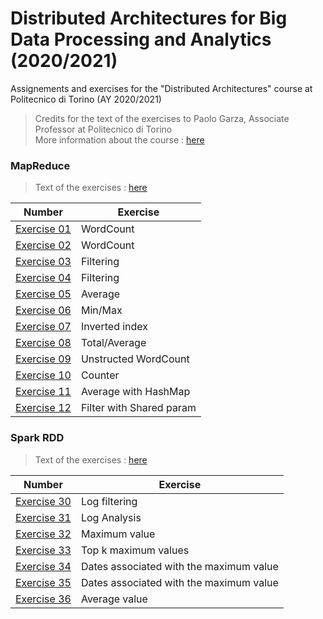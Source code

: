 # Distributed Architectures for Big Data Processing and Analytics (2020/2021) 
Assignements and exercises for the "Distributed Architectures" course at Politecnico di Torino (AY 2020/2021) 

> Credits for the text of the exercises to Paolo Garza, Associate Professor at Politecnico di Torino <br />
> More information about the course : [here](https://dbdmg.polito.it/wordpress/teaching/distributed-architectures-for-big-data-processing-and-analytics-2020-2021/)

### MapReduce
> Text of the exercises : [here](https://github.com/francescodisalvo05/polito-distributed-architectures/blob/main/Text/01_MapReduce_Exercises_BigData.pdf)

| Number  | Exercise |
| ------------- | ------------- |
| [Exercise 01](https://github.com/francescodisalvo05/polito-distributed-architectures/tree/main/Hadoop/ex_01)  | WordCount  |
| [Exercise 02](https://github.com/francescodisalvo05/polito-distributed-architectures/tree/main/Hadoop/ex_02)  | WordCount  |
| [Exercise 03](https://github.com/francescodisalvo05/polito-distributed-architectures/tree/main/Hadoop/ex_03)  | Filtering  |
| [Exercise 04](https://github.com/francescodisalvo05/polito-distributed-architectures/tree/main/Hadoop/ex_04)  | Filtering  |
| [Exercise 05](https://github.com/francescodisalvo05/polito-distributed-architectures/tree/main/Hadoop/ex_05)  | Average  |
| [Exercise 06](https://github.com/francescodisalvo05/polito-distributed-architectures/tree/main/Hadoop/ex_06)  | Min/Max  |
| [Exercise 07](https://github.com/francescodisalvo05/polito-distributed-architectures/tree/main/Hadoop/ex_07)  | Inverted index  |
| [Exercise 08](https://github.com/francescodisalvo05/polito-distributed-architectures/tree/main/Hadoop/ex_08)  | Total/Average  |
| [Exercise 09](https://github.com/francescodisalvo05/polito-distributed-architectures/tree/main/Hadoop/ex_09)  | Unstructed WordCount  |
| [Exercise 10](https://github.com/francescodisalvo05/polito-distributed-architectures/tree/main/Hadoop/ex_10)  | Counter  |
| [Exercise 11](https://github.com/francescodisalvo05/polito-distributed-architectures/tree/main/Hadoop/ex_11)  | Average with HashMap  |
| [Exercise 12](https://github.com/francescodisalvo05/polito-distributed-architectures/tree/main/Hadoop/ex_12)  | Filter with Shared param  |

### Spark RDD
> Text of the exercises : [here](https://github.com/francescodisalvo05/polito-distributed-architectures/blob/main/Text/02_Spark_Exercises_BigDataNB.pdf)

| Number  | Exercise |
| ------------- | ------------- |
| [Exercise 30](https://github.com/francescodisalvo05/polito-distributed-architectures/blob/main/Spark/SparkRDD/ex_30.ipynb)  | Log filtering  |
| [Exercise 31](https://github.com/francescodisalvo05/polito-distributed-architectures/blob/main/Spark/SparkRDD/ex_31.ipynb)  | Log Analysis  |
| [Exercise 32](https://github.com/francescodisalvo05/polito-distributed-architectures/blob/main/Spark/SparkRDD/ex_32.ipynb)  | Maximum value  |
| [Exercise 33](https://github.com/francescodisalvo05/polito-distributed-architectures/blob/main/Spark/SparkRDD/ex_33.ipynb)  | Top k maximum values  |
| [Exercise 34](https://github.com/francescodisalvo05/polito-distributed-architectures/blob/main/Spark/SparkRDD/ex_34.ipynb)  | Dates associated with the maximum value |
| [Exercise 35](https://github.com/francescodisalvo05/polito-distributed-architectures/blob/main/Spark/SparkRDD/ex_35.ipynb)  | Dates associated with the maximum value   |
| [Exercise 36](https://github.com/francescodisalvo05/polito-distributed-architectures/blob/main/Spark/SparkRDD/ex_36.ipynb)  | Average value  |
